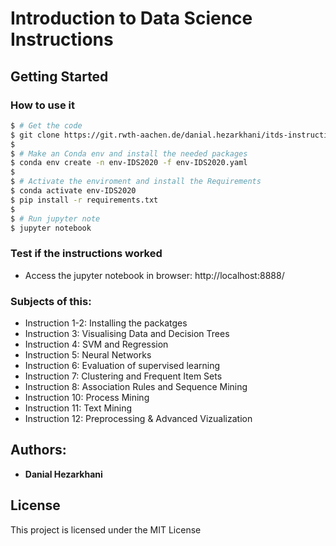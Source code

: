 # Introduction to Data Science Instructions

## Getting Started

### How to use it

```bash
$ # Get the code
$ git clone https://git.rwth-aachen.de/danial.hezarkhani/itds-instructions-ws20.git
$
$ # Make an Conda env and install the needed packages
$ conda env create -n env-IDS2020 -f env-IDS2020.yaml
$
$ # Activate the enviroment and install the Requirements
$ conda activate env-IDS2020
$ pip install -r requirements.txt
$ 
$ # Run jupyter note
$ jupyter notebook
```

### Test if the instructions worked

* Access the jupyter notebook in browser: http://localhost:8888/

### Subjects of this:

* Instruction 1-2: Installing the packatges
* Instruction 3: Visualising Data and Decision Trees
* Instruction 4: SVM and Regression
* Instruction 5: Neural Networks
* Instruction 6: Evaluation of supervised learning
* Instruction 7: Clustering and Frequent Item Sets
* Instruction 8: Association Rules and Sequence Mining
* Instruction 10: Process Mining
* Instruction 11: Text Mining
* Instruction 12: Preprocessing & Advanced Vizualization
## Authors:
* **Danial Hezarkhani**

## License

This project is licensed under the MIT License
